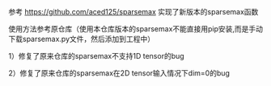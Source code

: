 参考 https://github.com/aced125/sparsemax  实现了新版本的sparsemax函数

使用方法参考原仓库（使用本仓库版本的sparsemax不能直接用pip安装,而是手动下载sparsemax.py文件，然后添加到工程中）

1）修复了原来仓库的sparsemax不支持1D tensor的bug

2）修复了原来仓库的sparsemax在2D tensor输入情况下dim=0的bug
